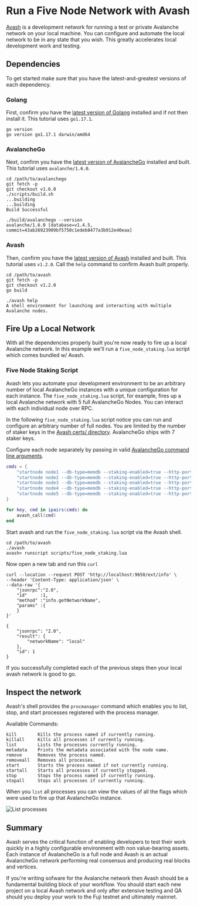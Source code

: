 # Run a Five Node Network with Avash

[Avash](../../tools/avash.md) is a development network for running a test or private Avalanche network on your local machine. You can configure and automate the local network to be in any state that you wish. This greatly accelerates local development work and testing.

## Dependencies

To get started make sure that you have the latest-and-greatest versions of each dependency.

### Golang

First, confirm you have the [latest version of Golang](https://golang.org/dl) installed and if not then install it. This tutorial uses `go1.17.1`.

```text
go version
go version go1.17.1 darwin/amd64
```

### AvalancheGo

Next, confirm you have the [latest version of AvalancheGo](https://github.com/ava-labs/avalanchego/releases) installed and built. This tutorial uses `avalanche/1.6.0`.

```text
cd /path/to/avalanchego
git fetch -p
git checkout v1.6.0
./scripts/build.sh
...building
...building
Build Successful

./build/avalanchego --version
avalanche/1.6.0 [database=v1.4.5, commit=43ab26923909bf5750c1edeb8477a3b912e40eaa]
```

### Avash

Then, confirm you have the [latest version of Avash](https://github.com/ava-labs/avalanchego/releases) installed and built. This tutorial uses `v1.2.0`. Call the `help` command to confirm Avash built properly.

```text
cd /path/to/avash
git fetch -p
git checkout v1.2.0
go build

./avash help
A shell environment for launching and interacting with multiple Avalanche nodes.
```

## Fire Up a Local Network

With all the dependencies properly built you're now ready to fire up a local Avalanche network. In this example we'll run a `five_node_staking.lua` script which comes bundled w/ Avash.

### Five Node Staking Script

Avash lets you automate your development environment to be an arbitrary number of local AvalancheGo instances with a unique configuration for each instance. The `five_node_staking.lua` script, for example, fires up a local Avalanche network with 5 full AvalancheGo Nodes. You can interact with each individual node over RPC.

In the following `five_node_staking.lua` script notice you can run and configure an arbitrary number of full nodes. You are limited by the number of staker keys in the [Avash certs/ directory](https://github.com/ava-labs/avash/tree/master/certs). AvalancheGo ships with 7 staker keys.

Configure each node separately by passing in valid [AvalancheGo command line arguments](https://docs.avax.network/build/references/command-line-interface).

```lua
cmds = {
    "startnode node1 --db-type=memdb --staking-enabled=true --http-port=9650 --staking-port=9651 --log-level=debug --bootstrap-ips= --staking-tls-cert-file=certs/keys1/staker.crt --staking-tls-key-file=certs/keys1/staker.key",
    "startnode node2 --db-type=memdb --staking-enabled=true --http-port=9652 --staking-port=9653 --log-level=debug --bootstrap-ips=127.0.0.1:9651 --bootstrap-ids=NodeID-7Xhw2mDxuDS44j42TCB6U5579esbSt3Lg --staking-tls-cert-file=certs/keys2/staker.crt --staking-tls-key-file=certs/keys2/staker.key",
    "startnode node3 --db-type=memdb --staking-enabled=true --http-port=9654 --staking-port=9655 --log-level=debug --bootstrap-ips=127.0.0.1:9651 --bootstrap-ids=NodeID-7Xhw2mDxuDS44j42TCB6U5579esbSt3Lg --staking-tls-cert-file=certs/keys3/staker.crt --staking-tls-key-file=certs/keys3/staker.key",
    "startnode node4 --db-type=memdb --staking-enabled=true --http-port=9656 --staking-port=9657 --log-level=debug --bootstrap-ips=127.0.0.1:9651 --bootstrap-ids=NodeID-7Xhw2mDxuDS44j42TCB6U5579esbSt3Lg --staking-tls-cert-file=certs/keys4/staker.crt --staking-tls-key-file=certs/keys4/staker.key",
    "startnode node5 --db-type=memdb --staking-enabled=true --http-port=9658 --staking-port=9659 --log-level=debug --bootstrap-ips=127.0.0.1:9651 --bootstrap-ids=NodeID-7Xhw2mDxuDS44j42TCB6U5579esbSt3Lg --staking-tls-cert-file=certs/keys5/staker.crt --staking-tls-key-file=certs/keys5/staker.key",
}

for key, cmd in ipairs(cmds) do
    avash_call(cmd)
end
```

Start avash and run the `five_node_staking.lua` script via the Avash shell.

```text
cd /path/to/avash
./avash
avash> runscript scripts/five_node_staking.lua
```

Now open a new tab and run this `curl`

```text
curl --location --request POST 'http://localhost:9650/ext/info' \
--header 'Content-Type: application/json' \
--data-raw '{
    "jsonrpc":"2.0",
    "id"     :1,
    "method" :"info.getNetworkName",
    "params" :{
    }
}'

{
    "jsonrpc": "2.0",
    "result": {
        "networkName": "local"
    },
    "id": 1
}
```

If you successfully completed each of the previous steps then your local avash network is good to go.

## Inspect the network

Avash's shell provides the `procmanager` command which enables you to list, stop, and start processes registered with the process manager.

Available Commands:

```text
kill        Kills the process named if currently running.
killall     Kills all processes if currently running.
list        Lists the processes currently running.
metadata    Prints the metadata associated with the node name.
remove      Removes the process named.
removeall   Removes all processes.
start       Starts the process named if not currently running.
startall    Starts all processes if currently stopped.
stop        Stops the process named if currently running.
stopall     Stops all processes if currently running.
```

When you `list` all processes you can view the values of all the flags which were used to fire up that AvalancheGo instance.

![List processes](/img/procmanager-list.png)

## Summary

Avash serves the critical function of enabling developers to test their work quickly in a highly configurable environment with non value-bearing assets. Each instance of AvalancheGo is a full node and Avash is an actual AvalancheGo network performing real consensus and producing real blocks and vertices.

If you're writing sofware for the Avalanche network then Avash should be a fundamental building block of your workflow. You should start each new project on a local Avash network and only after extensive testing and QA should you deploy your work to the Fuji testnet and ultimately mainnet.

